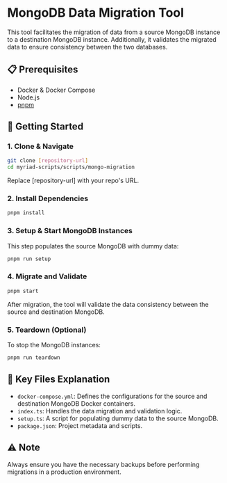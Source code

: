 # MongoDB Data Migration Tool

This tool facilitates the migration of data from a source MongoDB instance to a destination MongoDB instance. Additionally, it validates the migrated data to ensure consistency between the two databases.

## 📋 Prerequisites
- Docker & Docker Compose
- Node.js
- [pnpm](https://pnpm.io/)

## 🚀 Getting Started

### 1. Clone & Navigate

```sh
git clone [repository-url]
cd myriad-scripts/scripts/mongo-migration
```

Replace [repository-url] with your repo's URL.

### 2. Install Dependencies

```sh
pnpm install
```

### 3. Setup & Start MongoDB Instances

This step populates the source MongoDB with dummy data:

```sh
pnpm run setup
```

### 4. Migrate and Validate

```sh
pnpm start
```

After migration, the tool will validate the data consistency between the source and destination MongoDB.

### 5. Teardown (Optional)

To stop the MongoDB instances:

```sh
pnpm run teardown
```

## 📜 Key Files Explanation
- `docker-compose.yml`: Defines the configurations for the source and destination MongoDB Docker containers.
- `index.ts`: Handles the data migration and validation logic.
- `setup.ts`: A script for populating dummy data to the source MongoDB.
- `package.json`: Project metadata and scripts.

## ⚠️ Note
Always ensure you have the necessary backups before performing migrations in a production environment.